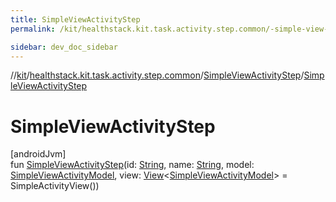 ```yaml
---
title: SimpleViewActivityStep
permalink: /kit/healthstack.kit.task.activity.step.common/-simple-view-activity-step/-simple-view-activity-step.html

sidebar: dev_doc_sidebar
---
```

//[kit](../../../index.html)/[healthstack.kit.task.activity.step.common](../index.html)/[SimpleViewActivityStep](index.html)/[SimpleViewActivityStep](-simple-view-activity-step.html)



# SimpleViewActivityStep



[androidJvm]\
fun [SimpleViewActivityStep](-simple-view-activity-step.html)(id: [String](https://kotlinlang.org/api/latest/jvm/stdlib/kotlin/-string/index.html), name: [String](https://kotlinlang.org/api/latest/jvm/stdlib/kotlin/-string/index.html), model: [SimpleViewActivityModel](../../healthstack.kit.task.activity.model.common/-simple-view-activity-model/index.html), view: [View](../../healthstack.kit.task.base/-view/index.html)&lt;[SimpleViewActivityModel](../../healthstack.kit.task.activity.model.common/-simple-view-activity-model/index.html)&gt; = SimpleActivityView())




